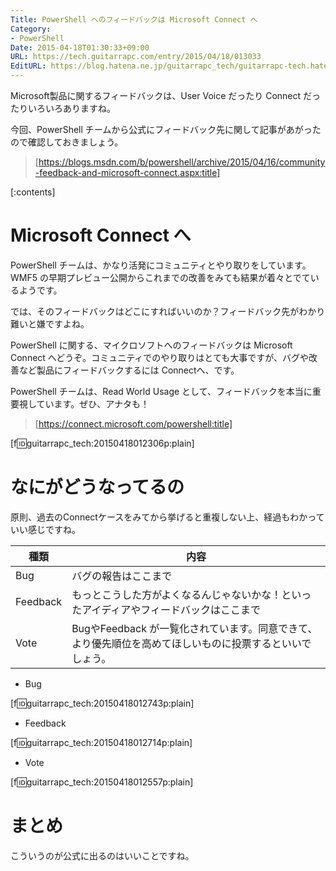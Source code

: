 ```yaml
---
Title: PowerShell へのフィードバックは Microsoft Connect へ
Category:
- PowerShell
Date: 2015-04-18T01:30:33+09:00
URL: https://tech.guitarrapc.com/entry/2015/04/18/013033
EditURL: https://blog.hatena.ne.jp/guitarrapc_tech/guitarrapc-tech.hatenablog.com/atom/entry/8454420450091849228
---
```


Microsoft製品に関するフィードバックは、User Voice だったり Connect だったりいろいろありますね。

今回、PowerShell チームから公式にフィードバック先に関して記事があがったので確認しておきましょう。

> [https://blogs.msdn.com/b/powershell/archive/2015/04/16/community-feedback-and-microsoft-connect.aspx:title]


[:contents]

# Microsoft Connect へ

PowerShell チームは、かなり活発にコミュニティとやり取りをしています。WMF5 の早期プレビュー公開からこれまでの改善をみても結果が着々とでているようです。

では、そのフィードバックはどこにすればいいのか？フィードバック先がわかり難いと嫌ですよね。

PowerShell に関する、マイクロソフトへのフィードバックは Microsoft Connect へどうぞ。コミュニティでのやり取りはとても大事ですが、バグや改善など製品にフィードバックするには Connectへ、です。

PowerShell チームは、Read World Usage として、フィードバックを本当に重要視しています。ぜひ、アナタも！

> [https://connect.microsoft.com/powershell:title]

[f:id:guitarrapc_tech:20150418012306p:plain]


# なにがどうなってるの

原則、過去のConnectケースをみてから挙げると重複しない上、経過もわかっていい感じですね。

種類|内容
----|----
Bug|バグの報告はここまで
Feedback | もっとこうした方がよくなるんじゃないかな！といったアイディアやフィードバックはここまで
Vote | BugやFeedback が一覧化されています。同意できて、より優先順位を高めてほしいものに投票するといいでしょう。

- Bug

[f:id:guitarrapc_tech:20150418012743p:plain]

- Feedback

[f:id:guitarrapc_tech:20150418012714p:plain]

- Vote

[f:id:guitarrapc_tech:20150418012557p:plain]

# まとめ


こういうのが公式に出るのはいいことですね。
